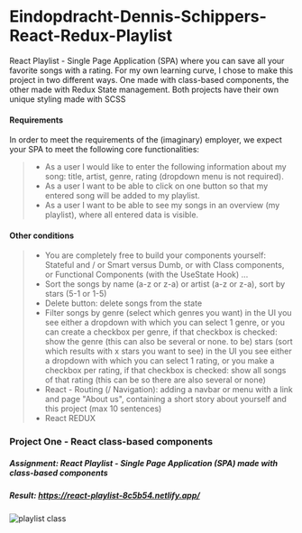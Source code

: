 # Eindopdracht-Dennis-Schippers-React-Redux-Playlist
React Playlist - Single Page Application (SPA) where you can save all your favorite songs with a rating. For my own learning curve, I chose to make this project in two different ways. One made with class-based components, the other made with Redux State management. Both projects have their own unique styling made with SCSS
#### Requirements 
In order to meet the requirements of the (imaginary) employer, we expect your SPA to meet the following core functionalities:
>- As a user I would like to enter the following information about my song: title, artist, genre, rating (dropdown menu is not required).
>- As a user I want to be able to click on one button so that my entered song will be added to my playlist.
>- As a user I want to be able to see my songs in an overview (my playlist), where all entered data is visible.

#### Other conditions
>- You are completely free to build your components yourself: Stateful and / or Smart versus Dumb, or with Class components, or Functional Components (with the UseState Hook) ...
>- Sort the songs by name (a-z or z-a) or artist (a-z or z-a), sort by stars (5-1 or 1-5)
>- Delete button: delete songs from the state
>- Filter songs by genre (select which genres you want) in the UI you see either a dropdown with which you can select 1 genre, or you can create a checkbox per genre, if that checkbox is checked: show the genre (this can also be several or none. to be) stars (sort which results with x stars you want to see) in the UI you see either a dropdown with which you can select 1 rating, or you make a checkbox per rating, if that checkbox is checked: show all songs of that rating (this can be so there are also several or none)
>- React - Routing (/ Navigation): adding a navbar or menu with a link and page "About us", containing a short story about yourself and this project (max 10 sentences)
>- React REDUX


### Project One - React class-based components
##### Assignment: React Playlist - Single Page Application (SPA) made with class-based components
##### Result: https://react-playlist-8c5b54.netlify.app/
![playlist class](https://user-images.githubusercontent.com/72910410/110999012-018cf680-8380-11eb-86a9-99dc3ed8fd7c.jpg)
